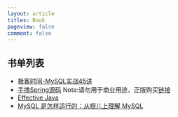 ```yaml
---
layout: article
titles: Book
pageview: false
comment: false
---
```

## 书单列表

+ [极客时间-MySQL实战45讲](./2021/11/16/mysql45.html)
+ [手撸Spring源码](https://wizard4wu.github.io/document/spring/%E6%89%8B%E6%92%B8%20Spring.pdf)
Note:请勿用于商业用途，正版购买[链接](https://download.csdn.net/download/Yao__Shun__Yu/21009038)
+ [Effective Java](https://wizardforcel.gitbooks.io/effective-java-3rd-chinese/content/)
+ [MySQL 是怎样运行的：从根儿上理解 MySQL](https://relph1119.github.io/mysql-learning-notes)

